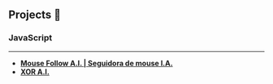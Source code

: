 ## Projects :robot:

### JavaScript

<hr>

- **[Mouse Follow A.I. | Seguidora de mouse I.A.](https://github.com/dsperax/Machine-Learning/tree/main/neural_network_JS)**
- **[XOR A.I.](https://github.com/dsperax/Machine-Learning/tree/main/XOR)**
